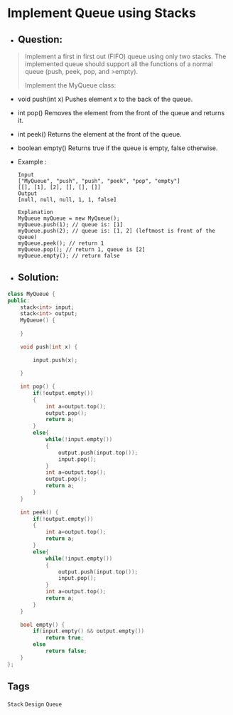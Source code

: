 # Implement Queue using Stacks
- ## Question:
>Implement a first in first out (FIFO) queue using only two stacks. The implemented queue should support all the functions of a normal queue (push, peek, pop, and >empty).
>
>Implement the MyQueue class:
>
- void push(int x) Pushes element x to the back of the queue.
- int pop() Removes the element from the front of the queue and returns it.
- int peek() Returns the element at the front of the queue.
- boolean empty() Returns true if the queue is empty, false otherwise.

- Example :

      Input
      ["MyQueue", "push", "push", "peek", "pop", "empty"]
      [[], [1], [2], [], [], []]
      Output
      [null, null, null, 1, 1, false]

      Explanation
      MyQueue myQueue = new MyQueue();
      myQueue.push(1); // queue is: [1]
      myQueue.push(2); // queue is: [1, 2] (leftmost is front of the queue)
      myQueue.peek(); // return 1
      myQueue.pop(); // return 1, queue is [2]
      myQueue.empty(); // return false
      
- ## Solution:
```cpp
class MyQueue {
public:
    stack<int> input;
    stack<int> output;
    MyQueue() {
        
    }
    
    void push(int x) {
      
        input.push(x);
        
    }
    
    int pop() {
        if(!output.empty())
        {
            int a=output.top();
            output.pop();
            return a;
        }
        else{
            while(!input.empty())
            {
                output.push(input.top());
                input.pop();
            }
            int a=output.top();
            output.pop();
            return a;
        }
    }
    
    int peek() {
        if(!output.empty())
        {
            int a=output.top();
            return a;
        }
        else{
            while(!input.empty())
            {
                output.push(input.top());
                input.pop();
            }
            int a=output.top();
            return a;
        }
    }
    
    bool empty() {
        if(input.empty() && output.empty())
            return true;
        else
            return false;
    }
};
```

## Tags
`Stack` `Design` `Queue`
